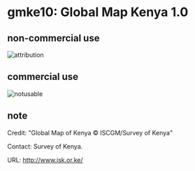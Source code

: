 # gmke10: Global Map Kenya 1.0
## non-commercial use
![attribution](https://globalmaps.github.io/globalmaps/attribution.png)
## commercial use
![notusable](https://globalmaps.github.io/globalmaps/notusable.png)

## note
Credit: "Global Map of Kenya © ISCGM/Survey of Kenya"

Contact: Survey of Kenya.

URL: http://www.isk.or.ke/
